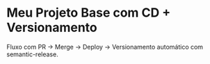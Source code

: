 # Meu Projeto Base com CD + Versionamento

Fluxo com PR → Merge → Deploy → Versionamento automático com semantic-release.